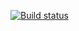 [![Build status](https://meliehl.visualstudio.com/MorningBrewCrawler/_apis/build/status/MorningBrewCrawler%20CI?branch=master)](https://meliehl.visualstudio.com/MorningBrewCrawler/_build/latest?definitionId=39&branch=master)
